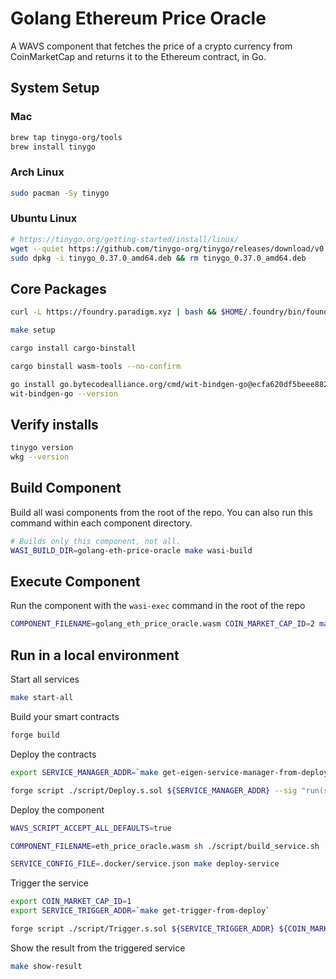 # Golang Ethereum Price Oracle

A WAVS component that fetches the price of a crypto currency from CoinMarketCap and returns it to the Ethereum contract, in Go.

## System Setup

### Mac

```bash docci-os=mac
brew tap tinygo-org/tools
brew install tinygo
```

### Arch Linux

```bash docci-ignore
sudo pacman -Sy tinygo
```

### Ubuntu Linux

```bash docci-os=linux docci-if-not-installed="tinygo"
# https://tinygo.org/getting-started/install/linux/
wget --quiet https://github.com/tinygo-org/tinygo/releases/download/v0.37.0/tinygo_0.37.0_amd64.deb
sudo dpkg -i tinygo_0.37.0_amd64.deb && rm tinygo_0.37.0_amd64.deb
```

## Core Packages

```bash docci-if-not-installed="cast"
curl -L https://foundry.paradigm.xyz | bash && $HOME/.foundry/bin/foundryup
```

```bash
make setup
```

```bash docci-if-not-installed="cargo-binstall"
cargo install cargo-binstall
```

```bash docci-if-not-installed="wasm-tools"
cargo binstall wasm-tools --no-confirm
```

<!-- matches the value in the wavs-wasi for generation of the bindings -->
```bash occi-if-not-installed="wit-bindgen-go"
go install go.bytecodealliance.org/cmd/wit-bindgen-go@ecfa620df5beee882fb7be0740959e5dfce9ae26
wit-bindgen-go --version
```

## Verify installs

```bash
tinygo version
wkg --version
```

## Build Component

Build all wasi components from the root of the repo. You can also run this command within each component directory.

```bash docci-output-contains="component built"
# Builds only this component, not all.
WASI_BUILD_DIR=golang-eth-price-oracle make wasi-build
```

## Execute Component

Run the component with the `wasi-exec` command in the root of the repo

```bash docci-output-contains="LTC"
COMPONENT_FILENAME=golang_eth_price_oracle.wasm COIN_MARKET_CAP_ID=2 make wasi-exec
```

## Run in a local environment

Start all services

```bash docci-background docci-delay-after=5
make start-all
```

Build your smart contracts

```bash
forge build
```

Deploy the contracts

```bash docci-delay-after=1
export SERVICE_MANAGER_ADDR=`make get-eigen-service-manager-from-deploy`

forge script ./script/Deploy.s.sol ${SERVICE_MANAGER_ADDR} --sig "run(string)" --rpc-url http://localhost:8545 --broadcast
```

Deploy the component

```bash docci-delay-after=1
WAVS_SCRIPT_ACCEPT_ALL_DEFAULTS=true

COMPONENT_FILENAME=eth_price_oracle.wasm sh ./script/build_service.sh

SERVICE_CONFIG_FILE=.docker/service.json make deploy-service
```

Trigger the service

```bash docci-delay-after=1
export COIN_MARKET_CAP_ID=1
export SERVICE_TRIGGER_ADDR=`make get-trigger-from-deploy`

forge script ./script/Trigger.s.sol ${SERVICE_TRIGGER_ADDR} ${COIN_MARKET_CAP_ID} --sig "run(string,string)" --rpc-url http://localhost:8545 --broadcast -v 4
```

Show the result from the triggered service

```bash docci-output-contains="BTC"
make show-result
```
